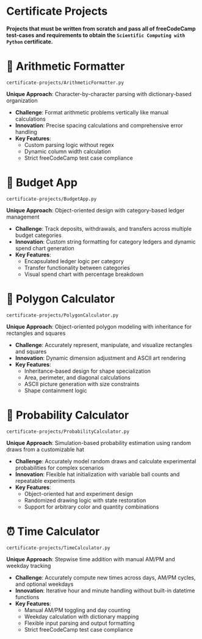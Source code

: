 # Certificate Projects
#### Projects that must be written from scratch and pass all of freeCodeCamp test-cases and requirements to obtain the `Scientific Computing with Python` certificate.

# 🧮 Arithmetic Formatter 
`certificate-projects/ArithmeticFormatter.py`

**Unique Approach**: Character-by-character parsing with dictionary-based organization
- **Challenge**: Format arithmetic problems vertically like manual calculations
- **Innovation**: Precise spacing calculations and comprehensive error handling
- **Key Features**: 
  - Custom parsing logic without regex
  - Dynamic column width calculation
  - Strict freeCodeCamp test case compliance

# 💸 Budget App  
`certificate-projects/BudgetApp.py`

**Unique Approach**: Object-oriented design with category-based ledger management  
- **Challenge**: Track deposits, withdrawals, and transfers across multiple budget categories  
- **Innovation**: Custom string formatting for category ledgers and dynamic spend chart generation  
- **Key Features**:  
  - Encapsulated ledger logic per category  
  - Transfer functionality between categories  
  - Visual spend chart with percentage breakdown

# 🔷 Polygon Calculator  
`certificate-projects/PolygonCalculator.py`

**Unique Approach**: Object-oriented polygon modeling with inheritance for rectangles and squares  
- **Challenge**: Accurately represent, manipulate, and visualize rectangles and squares  
- **Innovation**: Dynamic dimension adjustment and ASCII art rendering  
- **Key Features**:  
  - Inheritance-based design for shape specialization  
  - Area, perimeter, and diagonal calculations  
  - ASCII picture generation with size constraints  
  - Shape containment logic

# 🎲 Probability Calculator  
`certificate-projects/ProbabilityCalculator.py`

**Unique Approach**: Simulation-based probability estimation using random draws from a customizable hat  
- **Challenge**: Accurately model random draws and calculate experimental probabilities for complex scenarios  
- **Innovation**: Flexible hat initialization with variable ball counts and repeatable experiments  
- **Key Features**:  
  - Object-oriented hat and experiment design  
  - Randomized drawing logic with state restoration  
  - Support for arbitrary color and quantity combinations

# ⏰ Time Calculator  
`certificate-projects/TimeCalculator.py`

**Unique Approach**: Stepwise time addition with manual AM/PM and weekday tracking  
- **Challenge**: Accurately compute new times across days, AM/PM cycles, and optional weekdays  
- **Innovation**: Iterative hour and minute handling without built-in datetime functions  
- **Key Features**:  
  - Manual AM/PM toggling and day counting  
  - Weekday calculation with dictionary mapping  
  - Flexible input parsing and output formatting  
  - Strict freeCodeCamp test case compliance